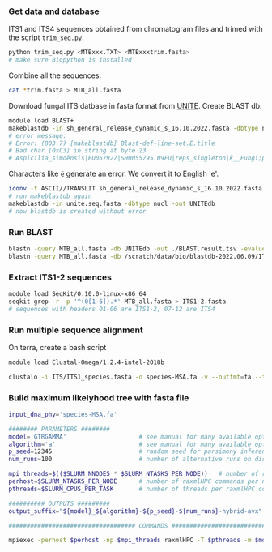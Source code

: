 ### Get data and database
ITS1 and ITS4 sequences obtained from chromatogram files and trimed with the script `trim_seq.py`.
```bash
python trim_seq.py <MTBxxx.TXT> <MTBxxxtrim.fasta>
# make sure Biopython is installed
```

Combine all the sequences:
```bash
cat *trim.fasta > MTB_all.fasta
```

Download fungal ITS datbase in fasta format from [UNITE](https://unite.ut.ee/). Create BLAST db:
```bash
module load BLAST+
makeblastdb -in sh_general_release_dynamic_s_16.10.2022.fasta -dbtype nucl -out UNITEdb
# error message:
# Error: (803.7) [makeblastdb] Blast-def-line-set.E.title
# Bad char [0xC3] in string at byte 23
# Aspicilia_simoënsis|EU057927|SH0055795.09FU|reps_singleton|k__Fungi;p__Ascomycota;c__Lecanoromycetes;o__Pertusariales;f__Megasporaceae;g__Aspicilia;s__Aspicilia_simoënsis
```
Characters like `ë` generate an error. We convert it to English 'e'. 
```bash
iconv -t ASCII//TRANSLIT sh_general_release_dynamic_s_16.10.2022.fasta > unite.seq.fasta
# run makeblastdb again
makeblastdb -in unite.seq.fasta -dbtype nucl -out UNITEdb
# now blastdb is created without error
```
### Run BLAST
```bash
blastn -query MTB_all.fasta -db UNITEdb -out ./BLAST.result.tsv -evalue 1e-10 -outfmt 6 -max_target_seqs 1
blastn -query MTB_all.fasta -db /scratch/data/bio/blastdb-2022.06.09/ITS_RefSeq_Fungi -out ./BLAST.Refseq.tsv -evalue 1e-10 -outfmt 6 -max_target_seqs 1 -num_threads 4
```

### Extract ITS1-2 sequences
```bash
module load SeqKit/0.10.0-linux-x86_64
seqkit grep -r -p '^(0[1-6]).*' MTB_all.fasta > ITS1-2.fasta
# sequences with headers 01-06 are ITS1-2, 07-12 are ITS4
```
### Run multiple sequence alignment
On terra, create a bash script
```bash
module load Clustal-Omega/1.2.4-intel-2018b

clustalo -i ITS/ITS1_species.fasta -o species-MSA.fa -v --outfmt=fa --threads=4
```
### Build maximum likelyhood tree with fasta file
```bash
input_dna_phy='species-MSA.fa'

######## PARAMETERS ########
model='GTRGAMMA'                    # see manual for many available options
algorithm='a'                       # see manual for many available options
p_seed=12345                        # random seed for parsimony inferences
num_runs=100                        # number of alternative runs on distinct starting trees

mpi_threads=$(($SLURM_NNODES * $SLURM_NTASKS_PER_NODE))   # number of raxmlHPC commands across all nodes
perhost=$SLURM_NTASKS_PER_NODE      # number of raxmlHPC commands per node
pthreads=$SLURM_CPUS_PER_TASK       # number of threads per raxmlHPC command

########## OUTPUTS #########
output_suffix="${model}_${algorithm}-${p_seed}-${num_runs}-hybrid-avx"

################################### COMMANDS ###################################

mpiexec -perhost $perhost -np $mpi_threads raxmlHPC -T $pthreads -m $model -p $p_seed -s $input_dna_phy -N $num_runs -n $output_suffix
```
